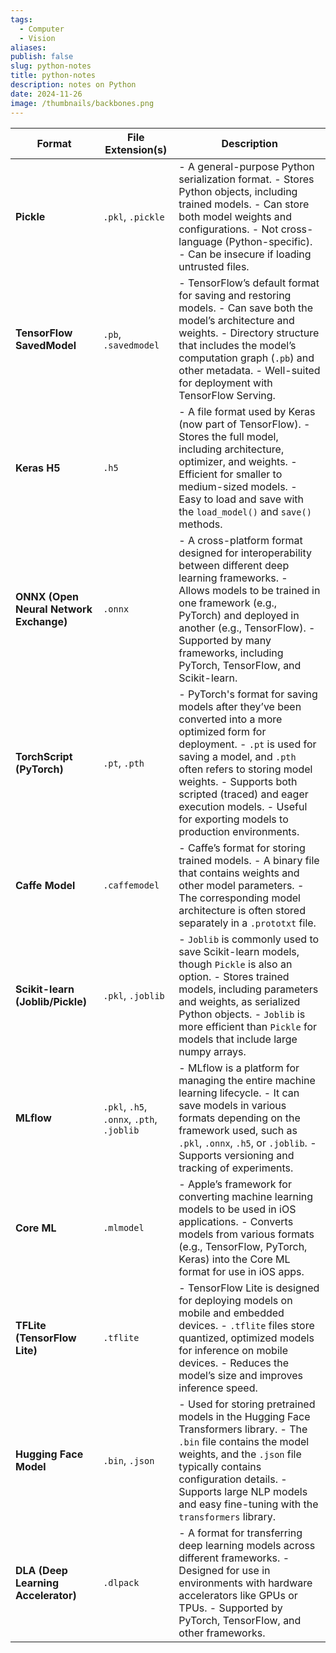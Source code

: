 ```yaml
---
tags:
  - Computer
  - Vision
aliases: 
publish: false
slug: python-notes
title: python-notes
description: notes on Python
date: 2024-11-26
image: /thumbnails/backbones.png
---
```

| Format                                  | File Extension(s)                         | Description                                                                                                                                                                                                                                                                                                                               |
| --------------------------------------- | ----------------------------------------- | ----------------------------------------------------------------------------------------------------------------------------------------------------------------------------------------------------------------------------------------------------------------------------------------------------------------------------------------- |
| **Pickle**                              | `.pkl`, `.pickle`                         | - A general-purpose Python serialization format.   - Stores Python objects, including trained models.   - Can store both model weights and configurations.   - Not cross-language (Python-specific).   - Can be insecure if loading untrusted files.                                                                          |
| **TensorFlow SavedModel**               | `.pb`, `.savedmodel`                      | - TensorFlow’s default format for saving and restoring models.   - Can save both the model’s architecture and weights.   - Directory structure that includes the model’s computation graph (`.pb`) and other metadata.   - Well-suited for deployment with TensorFlow Serving.                                                   |
| **Keras H5**                            | `.h5`                                     | - A file format used by Keras (now part of TensorFlow).   - Stores the full model, including architecture, optimizer, and weights.   - Efficient for smaller to medium-sized models.   - Easy to load and save with the `load_model()` and `save()` methods.                                                                     |
| **ONNX (Open Neural Network Exchange)** | `.onnx`                                   | - A cross-platform format designed for interoperability between different deep learning frameworks.   - Allows models to be trained in one framework (e.g., PyTorch) and deployed in another (e.g., TensorFlow).   - Supported by many frameworks, including PyTorch, TensorFlow, and Scikit-learn.                                 |
| **TorchScript (PyTorch)**               | `.pt`, `.pth`                             | - PyTorch's format for saving models after they’ve been converted into a more optimized form for deployment.   - `.pt` is used for saving a model, and `.pth` often refers to storing model weights.   - Supports both scripted (traced) and eager execution models.   - Useful for exporting models to production environments. |
| **Caffe Model**                         | `.caffemodel`                             | - Caffe’s format for storing trained models.   - A binary file that contains weights and other model parameters.   - The corresponding model architecture is often stored separately in a `.prototxt` file.                                                                                                                         |
| **Scikit-learn (Joblib/Pickle)**        | `.pkl`, `.joblib`                         | - `Joblib` is commonly used to save Scikit-learn models, though `Pickle` is also an option.   - Stores trained models, including parameters and weights, as serialized Python objects.   - `Joblib` is more efficient than `Pickle` for models that include large numpy arrays.                                                     |
| **MLflow**                              | `.pkl`, `.h5`, `.onnx`, `.pth`, `.joblib` | - MLflow is a platform for managing the entire machine learning lifecycle.   - It can save models in various formats depending on the framework used, such as `.pkl`, `.onnx`, `.h5`, or `.joblib`.   - Supports versioning and tracking of experiments.                                                                            |
| **Core ML**                             | `.mlmodel`                                | - Apple’s framework for converting machine learning models to be used in iOS applications.   - Converts models from various formats (e.g., TensorFlow, PyTorch, Keras) into the Core ML format for use in iOS apps.                                                                                                                    |
| **TFLite (TensorFlow Lite)**            | `.tflite`                                 | - TensorFlow Lite is designed for deploying models on mobile and embedded devices.   - `.tflite` files store quantized, optimized models for inference on mobile devices.   - Reduces the model’s size and improves inference speed.                                                                                                |
| **Hugging Face Model**                  | `.bin`, `.json`                           | - Used for storing pretrained models in the Hugging Face Transformers library.   - The `.bin` file contains the model weights, and the `.json` file typically contains configuration details.   - Supports large NLP models and easy fine-tuning with the `transformers` library.                                                   |
| **DLA (Deep Learning Accelerator)**     | `.dlpack`                                 | - A format for transferring deep learning models across different frameworks.   - Designed for use in environments with hardware accelerators like GPUs or TPUs.   - Supported by PyTorch, TensorFlow, and other frameworks.                                                                                                        |
